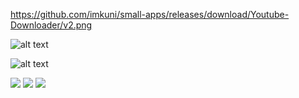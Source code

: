 https://github.com/imkuni/small-apps/releases/download/Youtube-Downloader/v2.png

![alt text](https://github.com/imkuni/small-apps/releases/download/Youtube-Downloader/v2.png)

![alt text](https://github.com/imkuni/small-apps/releases/download/Youtube-Downloader/v2.png)

<img src="https://github.com/imkuni/small-apps/releases/download/Youtube-Downloader/v2.png">

<img src="url/https://github.com/imkuni/small-apps/releases/download/Youtube-Downloader/v2.png">

<img src="url/relativePath">
